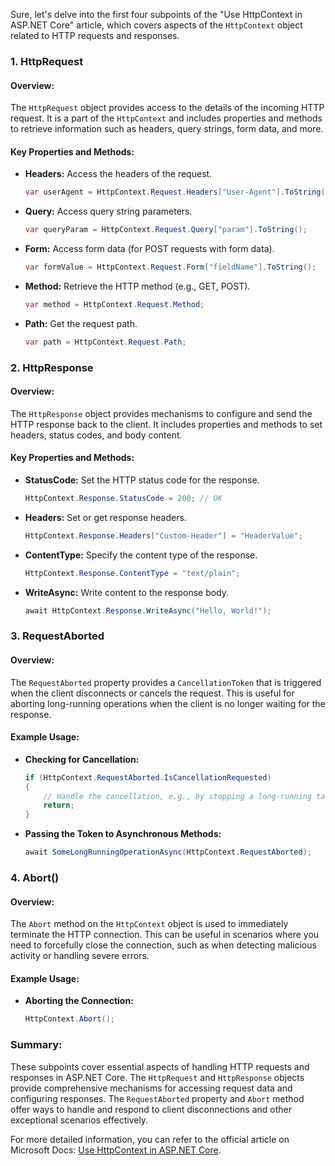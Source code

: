 Sure, let's delve into the first four subpoints of the "Use HttpContext in ASP.NET Core" article, which covers aspects of the `HttpContext` object related to HTTP requests and responses.

### 1. HttpRequest

#### Overview:
The `HttpRequest` object provides access to the details of the incoming HTTP request. It is a part of the `HttpContext` and includes properties and methods to retrieve information such as headers, query strings, form data, and more.

#### Key Properties and Methods:
- **Headers:** Access the headers of the request.
  ```csharp
  var userAgent = HttpContext.Request.Headers["User-Agent"].ToString();
  ```
- **Query:** Access query string parameters.
  ```csharp
  var queryParam = HttpContext.Request.Query["param"].ToString();
  ```
- **Form:** Access form data (for POST requests with form data).
  ```csharp
  var formValue = HttpContext.Request.Form["fieldName"].ToString();
  ```
- **Method:** Retrieve the HTTP method (e.g., GET, POST).
  ```csharp
  var method = HttpContext.Request.Method;
  ```
- **Path:** Get the request path.
  ```csharp
  var path = HttpContext.Request.Path;
  ```

### 2. HttpResponse

#### Overview:
The `HttpResponse` object provides mechanisms to configure and send the HTTP response back to the client. It includes properties and methods to set headers, status codes, and body content.

#### Key Properties and Methods:
- **StatusCode:** Set the HTTP status code for the response.
  ```csharp
  HttpContext.Response.StatusCode = 200; // OK
  ```
- **Headers:** Set or get response headers.
  ```csharp
  HttpContext.Response.Headers["Custom-Header"] = "HeaderValue";
  ```
- **ContentType:** Specify the content type of the response.
  ```csharp
  HttpContext.Response.ContentType = "text/plain";
  ```
- **WriteAsync:** Write content to the response body.
  ```csharp
  await HttpContext.Response.WriteAsync("Hello, World!");
  ```

### 3. RequestAborted

#### Overview:
The `RequestAborted` property provides a `CancellationToken` that is triggered when the client disconnects or cancels the request. This is useful for aborting long-running operations when the client is no longer waiting for the response.

#### Example Usage:
- **Checking for Cancellation:**
  ```csharp
  if (HttpContext.RequestAborted.IsCancellationRequested)
  {
      // Handle the cancellation, e.g., by stopping a long-running task
      return;
  }
  ```
- **Passing the Token to Asynchronous Methods:**
  ```csharp
  await SomeLongRunningOperationAsync(HttpContext.RequestAborted);
  ```

### 4. Abort()

#### Overview:
The `Abort` method on the `HttpContext` object is used to immediately terminate the HTTP connection. This can be useful in scenarios where you need to forcefully close the connection, such as when detecting malicious activity or handling severe errors.

#### Example Usage:
- **Aborting the Connection:**
  ```csharp
  HttpContext.Abort();
  ```

### Summary:

These subpoints cover essential aspects of handling HTTP requests and responses in ASP.NET Core. The `HttpRequest` and `HttpResponse` objects provide comprehensive mechanisms for accessing request data and configuring responses. The `RequestAborted` property and `Abort` method offer ways to handle and respond to client disconnections and other exceptional scenarios effectively.

For more detailed information, you can refer to the official article on Microsoft Docs: [Use HttpContext in ASP.NET Core](https://docs.microsoft.com/en-us/aspnet/core/fundamentals/http-context).